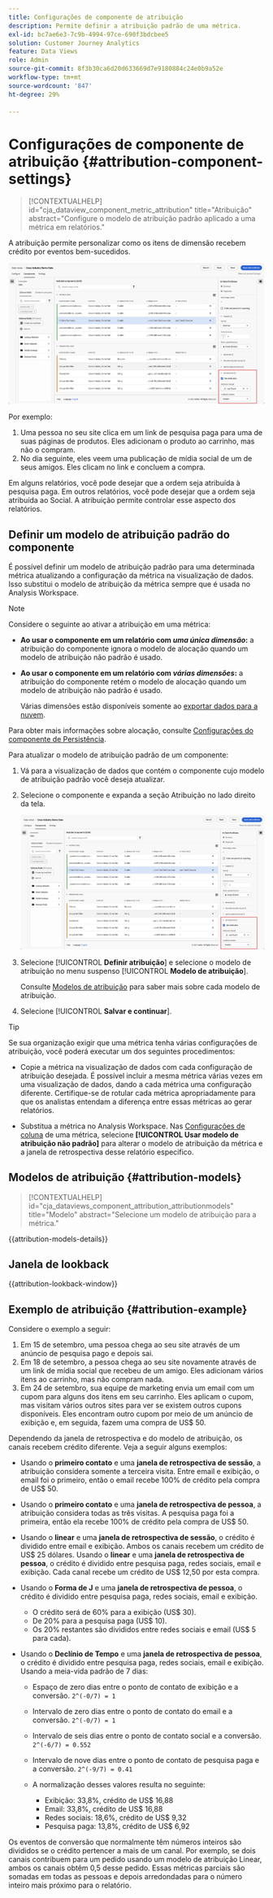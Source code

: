 ```yaml
---
title: Configurações de componente de atribuição
description: Permite definir a atribuição padrão de uma métrica.
exl-id: bc7ae6e3-7c9b-4994-97ce-690f3bdcbee5
solution: Customer Journey Analytics
feature: Data Views
role: Admin
source-git-commit: 8f3b30ca6d20d633669d7e9180884c24e0b9a52e
workflow-type: tm+mt
source-wordcount: '847'
ht-degree: 29%

---
```


# Configurações de componente de atribuição {#attribution-component-settings}

<!-- markdownlint-disable MD034 -->

>[!CONTEXTUALHELP]
>id="cja_dataview_component_metric_attribution"
>title="Atribuição"
>abstract="Configure o modelo de atribuição padrão aplicado a uma métrica em relatórios."

<!-- markdownlint-enable MD034 -->


A atribuição permite personalizar como os itens de dimensão recebem crédito por eventos bem-sucedidos.

![Janela de visualizações de dados destacando a opção Definir atribuição](../assets/attribution-settings.png)

Por exemplo:

1. Uma pessoa no seu site clica em um link de pesquisa paga para uma de suas páginas de produtos. Eles adicionam o produto ao carrinho, mas não o compram.
2. No dia seguinte, eles veem uma publicação de mídia social de um de seus amigos. Eles clicam no link e concluem a compra.

Em alguns relatórios, você pode desejar que a ordem seja atribuída à pesquisa paga. Em outros relatórios, você pode desejar que a ordem seja atribuída ao Social. A atribuição permite controlar esse aspecto dos relatórios.

## Definir um modelo de atribuição padrão do componente

É possível definir um modelo de atribuição padrão para uma determinada métrica atualizando a configuração da métrica na visualização de dados. Isso substitui o modelo de atribuição da métrica sempre que é usada no Analysis Workspace.

>[!NOTE]
>
>Considere o seguinte ao ativar a atribuição em uma métrica:
>
>* **Ao usar o componente em um relatório com *uma única dimensão*:** a atribuição do componente ignora o modelo de alocação quando um modelo de atribuição não padrão é usado.
>
>* **Ao usar o componente em um relatório com *várias dimensões*:** a atribuição do componente retém o modelo de alocação quando um modelo de atribuição não padrão é usado.
>
>   Várias dimensões estão disponíveis somente ao [exportar dados para a nuvem](/help/analysis-workspace/export/export-cloud.md).
>
> Para obter mais informações sobre alocação, consulte [Configurações do componente de Persistência](/help/data-views/component-settings/persistence.md).

Para atualizar o modelo de atribuição padrão de um componente:

1. Vá para a visualização de dados que contém o componente cujo modelo de atribuição padrão você deseja atualizar.

1. Selecione o componente e expanda a seção Atribuição no lado direito da tela.

   ![Janela de visualizações de dados destacando a opção Definir atribuição](../assets/attribution-settings.png)

1. Selecione [!UICONTROL **Definir atribuição**] e selecione o modelo de atribuição no menu suspenso [!UICONTROL **Modelo de atribuição**].

   Consulte [Modelos de atribuição](#attribution-models) para saber mais sobre cada modelo de atribuição.

1. Selecione [!UICONTROL **Salvar e continuar**].

>[!TIP]
>
>Se sua organização exigir que uma métrica tenha várias configurações de atribuição, você poderá executar um dos seguintes procedimentos:
>
> * Copie a métrica na visualização de dados com cada configuração de atribuição desejada. É possível incluir a mesma métrica várias vezes em uma visualização de dados, dando a cada métrica uma configuração diferente. Certifique-se de rotular cada métrica apropriadamente para que os analistas entendam a diferença entre essas métricas ao gerar relatórios.
>
> * Substitua a métrica no Analysis Workspace. Nas [Configurações de coluna](/help/analysis-workspace/visualizations/freeform-table/column-row-settings/column-settings.md) de uma métrica, selecione **[!UICONTROL Usar modelo de atribuição não padrão]** para alterar o modelo de atribuição da métrica e a janela de retrospectiva desse relatório específico.

## Modelos de atribuição {#attribution-models}

<!-- markdownlint-disable MD034 -->

>[!CONTEXTUALHELP]
>id="cja_dataviews_component_attribution_attributionmodels"
>title="Modelo"
>abstract="Selecione um modelo de atribuição para a métrica."

<!-- markdownlint-enable MD034 -->

{{attribution-models-details}}


## Janela de lookback

{{attribution-lookback-window}}



## Exemplo de atribuição {#attribution-example}

Considere o exemplo a seguir:

1. Em 15 de setembro, uma pessoa chega ao seu site através de um anúncio de pesquisa pago e depois sai.
1. Em 18 de setembro, a pessoa chega ao seu site novamente através de um link de mídia social que recebeu de um amigo. Eles adicionam vários itens ao carrinho, mas não compram nada.
1. Em 24 de setembro, sua equipe de marketing envia um email com um cupom para alguns dos itens em seu carrinho. Eles aplicam o cupom, mas visitam vários outros sites para ver se existem outros cupons disponíveis. Eles encontram outro cupom por meio de um anúncio de exibição e, em seguida, fazem uma compra de US$ 50.

Dependendo da janela de retrospectiva e do modelo de atribuição, os canais recebem crédito diferente. Veja a seguir alguns exemplos:

* Usando o **primeiro contato** e uma **janela de retrospectiva de sessão**, a atribuição considera somente a terceira visita. Entre email e exibição, o email foi o primeiro, então o email recebe 100% de crédito pela compra de US$ 50.

* Usando o **primeiro contato** e uma **janela de retrospectiva de pessoa**, a atribuição considera todas as três visitas. A pesquisa paga foi a primeira, então ela recebe 100% de crédito pela compra de US$ 50.

* Usando o **linear** e uma **janela de retrospectiva de sessão**, o crédito é dividido entre email e exibição. Ambos os canais recebem um crédito de US$ 25 dólares.
Usando o **linear** e uma **janela de retrospectiva de pessoa**, o crédito é dividido entre pesquisa paga, redes sociais, email e exibição. Cada canal recebe um crédito de US$ 12,50 por esta compra.

* Usando o **Forma de J** e uma **janela de retrospectiva de pessoa**, o crédito é dividido entre pesquisa paga, redes sociais, email e exibição.

   * O crédito será de 60% para a exibição (US$ 30).
   * De 20% para a pesquisa paga (US$ 10).
   * Os 20% restantes são divididos entre redes sociais e email (US$ 5 para cada).

* Usando o **Declínio de Tempo** e uma **janela de retrospectiva de pessoa**, o crédito é dividido entre pesquisa paga, redes sociais, email e exibição. Usando a meia-vida padrão de 7 dias:

   * Espaço de zero dias entre o ponto de contato de exibição e a conversão. `2^(-0/7) = 1`
   * Intervalo de zero dias entre o ponto de contato do email e a conversão. `2^(-0/7) = 1`
   * Intervalo de seis dias entre o ponto de contato social e a conversão. `2^(-6/7) = 0.552`
   * Intervalo de nove dias entre o ponto de contato de pesquisa paga e a conversão. `2^(-9/7) = 0.41`
   * A normalização desses valores resulta no seguinte:

      * Exibição: 33,8%, crédito de US$ 16,88
      * Email: 33,8%, crédito de US$ 16,88
      * Redes sociais: 18,6%, crédito de US$ 9,32
      * Pesquisa paga: 13,8%, crédito de US$ 6,92

Os eventos de conversão que normalmente têm números inteiros são divididos se o crédito pertencer a mais de um canal. Por exemplo, se dois canais contribuem para um pedido usando um modelo de atribuição Linear, ambos os canais obtêm 0,5 desse pedido. Essas métricas parciais são somadas em todas as pessoas e depois arredondadas para o número inteiro mais próximo para o relatório.


